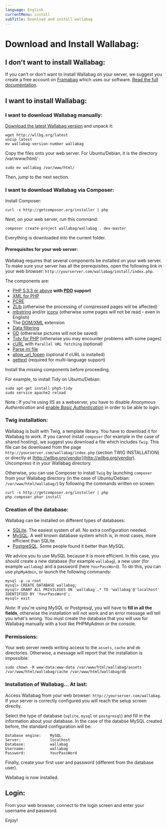 ```yaml
---
language: English
currentMenu: install
subTitle: Download and install wallabag
---
```


# Download and Install Wallabag:

## I don't want to install Wallabag:

If you can't or don't want to install Wallabag on your server, we suggest you create a free account on [Framabag](https://framabag.org/) which uses our software. [Read the full documentation](../User/Framabag_account_creation.md).

## I want to install Wallabag:

### I want to download Wallabag manually:

[Download the latest Wallabag version](http://wllbg.org/latest) and unpack it:

    wget http://wllbg.org/latest
    unzip latest
    mv wallabag-version-number wallabag

Copy the files onto your web server. For Ubuntu/Debian, it is the directory /var/www/html/ :

    sudo mv wallabag /var/www/html/

Then, jump to the next section.

### I want to download Wallabag via Composer:

Install Composer:

    curl -s http://getcomposer.org/installer | php

Next, on your web server, run this command:

    composer create-project wallabag/wallabag . dev-master

Everything is downloaded into the current folder.

#### Prerequisites for your web server:

Wallabag requires that several components be installed on your web server.
To make sure your server has all the prerequisites, open the following link in your web browser:
`http://yourserver.com/wallabag/install/index.php`.

The components are:

* [PHP 5.3.3 or above](http://php.net/manual/fr/install.php) **with [PDO](http://php.net/manual/en/book.pdo.php) support**
* [XML for PHP](http://php.net/fr/xml)
* [PCRE](http://php.net/fr/pcre)
* [ZLib](http://php.net/en/zlib) (otherwise the processing of compressed pages will be affected)
* [mbstring](http://php.net/en/mbstring) and/or [iconv](http://php.net/en/iconv) (otherwise some pages will not be read - even in English)
* The [DOM/XML](http://php.net/manual/en/book.dom.php) extension
* [Data filtering](http://php.net/manual/fr/book.filter.php)
* [GD](http://php.net/manual/en/book.image.php) (otherwise pictures will not be saved)
* [Tidy for PHP](http://php.net/fr/tidy) (otherwise you may encounter problems with some pages)
* [cURL](http://php.net/fr/curl) with `Parallel URL fetching` (optional)
* [Parse ini file](http://uk.php.net/manual/en/function.parse-ini-file.php)
* [allow_url_fopen](http://www.php.net/manual/fr/filesystem.configuration.php#ini.allow-url-fopen) (optional if cURL is installed)
* [gettext](http://php.net/manual/fr/book.gettext.php) (required for multi-language support)

Install the missing components before proceeding. 

For example, to install Tidy on Ubuntu/Debian:

    sudo apt-get install php5-tidy
    sudo service apache2 reload

Note : If you're using IIS as a webserver, you have to disable *Anonymous Authentication* and [enable *Basic Authentication*](https://technet.microsoft.com/en-us/library/cc772009%28v=ws.10%29.aspx) in order to be able to login.

### Twig installation:
Wallabag is built with Twig, a template library. You have to download it for Wallabag to work.
If you cannot install `composer` (for example in the case of shared hosting), we suggest you download a file which includes `Twig`. This file can be downloaed from the page `http://yourserver.com/wallabag/index.php` (section TWIG INSTALLATION) or directly at [http://wllbg.org/vendor](http://wllbg.org/vendor). Uncompress it in your Wallabag directory.

Otherwise, you can use Composer to install `Twig` by launching `composer` from your Wallabag directory (in the case of Ubuntu/Debian: <code>/var/www/html/wallabag/</code>) by following the commands written on screen:

    curl -s http://getcomposer.org/installer | php
    php composer.phar install

### Creation of the database:

Wallabag can be installed on different types of databases:

* [SQLite](http://php.net/manual/fr/book.sqlite.php). The easiest system of all. No extra configuration needed.
* [MySQL](http://php.net/manual/fr/book.mysql.php). A well known database system which is, in most cases, more efficient than SQLite.
* [PostgreSQL](http://php.net/manual/fr/book.pgsql.php). Some people found it better than MySQL.

We advice you to use MySQL because it is more efficient. In this case, you should create a new database (for example `wallabag`),  a new user (for example  `wallabag`) and a password (here `YourPassWord`). To do this, you can use `phpMyAdmin`, or launch the following commands:

    mysql -p -u root
    mysql> CREATE DATABASE wallabag;
    mysql> GRANT ALL PRIVILEGES ON `wallabag`.* TO 'wallabag'@'localhost' IDENTIFIED BY 'YourPassWord';
    mysql> exit

*Note:* If you're using MySQL or Postgresql, you will have to **fill in all the fields**, otherwise the installation will not work and an error message will tell you what's wrong. You must create the database that you will use for Wallabag manually with a tool like PHPMyAdmin or the console.

### Permissions:

Your web server needs writing access to the `assets`, `cache` and `db` directories. Otherwise, a message will report that the installation is impossible:

    sudo chown -R www-data:www-data /var/www/html/wallabag/assets /var/www/html/wallabag/cache /var/www/html/wallabag/db

### Installation of Wallabag... At last:

Access Wallabag from your web browser: `http://yourserver.com/wallabag`. If your server is correctly configured you will reach the setup screen directly.

Select the type of database (`sqlite`, `mysql` or `postgresql`) and fill in the information about your database.
In the case of the databse MySQL created before, the standard configuration will be:

    Database engine:    MySQL
    Server:             localhost
    Database: 	        wallabag
    Username:	        wallabag
    Password:	        YourPassWord

Finally, create your first user and password (different from the database user).

Wallabag is now installed.

## Login:

From your web browser, connect to the login screen and enter your username and password.

Enjoy!
